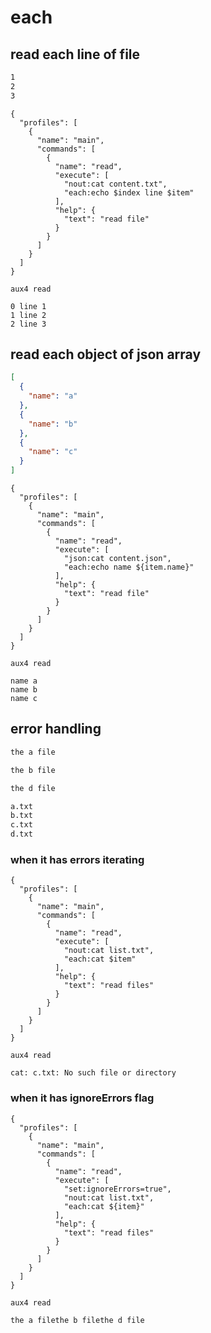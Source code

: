 # each

## read each line of file

```file:content.txt
1
2
3
```

```file:.aux4
{
  "profiles": [
    {
      "name": "main",
      "commands": [
        {
          "name": "read",
          "execute": [
            "nout:cat content.txt",
            "each:echo $index line $item"
          ],
          "help": {
            "text": "read file"
          }
        }
      ]
    }
  ]
}
```

```execute
aux4 read
```

```expect
0 line 1
1 line 2
2 line 3
```

## read each object of json array

```file:content.json
[
  {
    "name": "a"
  },
  {
    "name": "b"
  },
  {
    "name": "c"
  }
]
```

```file:.aux4
{
  "profiles": [
    {
      "name": "main",
      "commands": [
        {
          "name": "read",
          "execute": [
            "json:cat content.json",
            "each:echo name ${item.name}"
          ],
          "help": {
            "text": "read file"
          }
        }
      ]
    }
  ]
}
```

```execute
aux4 read
```

```expect
name a
name b
name c
```

## error handling

```file:a.txt
the a file
```

```file:b.txt
the b file
```

```file:d.txt
the d file
```

```file:list.txt
a.txt
b.txt
c.txt
d.txt
```

### when it has errors iterating

```file:.aux4
{
  "profiles": [
    {
      "name": "main",
      "commands": [
        {
          "name": "read",
          "execute": [
            "nout:cat list.txt",
            "each:cat $item"
          ],
          "help": {
            "text": "read files"
          }
        }
      ]
    }
  ]
}
```

```execute
aux4 read
```

```error
cat: c.txt: No such file or directory
```

### when it has ignoreErrors flag

```file:.aux4
{
  "profiles": [
    {
      "name": "main",
      "commands": [
        {
          "name": "read",
          "execute": [
            "set:ignoreErrors=true",
            "nout:cat list.txt",
            "each:cat ${item}"
          ],
          "help": {
            "text": "read files"
          }
        }
      ]
    }
  ]
}
```

```execute
aux4 read
```

```expect
the a filethe b filethe d file
```
